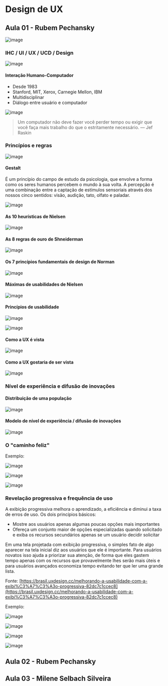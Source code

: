 # Design de UX

## Aula 01 - Rubem Pechansky

![image](https://github.com/jpcmf/GraduateProgram-FullStack-2023/assets/1216136/f7e3b879-1713-4686-8e0f-757a2984e40c)

### IHC / UI / UX / UCD / Design

![image](https://github.com/jpcmf/GraduateProgram-FullStack-2023/assets/1216136/90094a2a-3bba-486e-bfec-fc1fe20994c3)

#### Interação Humano-Computador
- Desde 1983
- Stanford, MIT, Xerox, Carnegie Mellon, IBM
- Multidisciplinar
- Diálogo entre usuário e computador

![image](https://github.com/jpcmf/GraduateProgram-FullStack-2023/assets/1216136/3fcfa543-ec56-4408-831a-d9d9e3f80fea)

> Um computador não deve fazer você perder tempo ou exigir que você faça mais trabalho do que o estritamente necessário. –– Jef Raskin

### Princípios e regras

![image](https://github.com/jpcmf/GraduateProgram-FullStack-2023/assets/1216136/e58ddbd3-9d86-40ad-9484-bd94e5967f46)

#### Gestalt

É um princípio do campo de estudo da psicologia, que envolve a forma como os seres humanos percebem o mundo à sua volta. A percepção é uma combinação entre a captação de estímulos sensoriais através dos nossos cinco sentidos: visão, audição, tato, olfato e paladar.

![image](https://github.com/jpcmf/GraduateProgram-FullStack-2023/assets/1216136/57b1a4f6-34db-41b3-a370-7e383f4cd6be)

#### As 10 heurísticas de Nielsen

![image](https://github.com/jpcmf/GraduateProgram-FullStack-2023/assets/1216136/5cddaf9b-9707-4f10-a44b-755a41b704df)

#### As 8 regras de ouro de Shneiderman

![image](https://github.com/jpcmf/GraduateProgram-FullStack-2023/assets/1216136/5250dd93-f5e1-49b8-8aae-cf05560b02f2)

#### Os 7 princípios fundamentais de design de Norman

![image](https://github.com/jpcmf/GraduateProgram-FullStack-2023/assets/1216136/01c4d860-0783-4736-8cbd-e9227a144e7c)

#### Máximas de usabilidades de Nielsen

![image](https://github.com/jpcmf/GraduateProgram-FullStack-2023/assets/1216136/51742c80-79ff-4fbc-8f9f-f9de8be2d7f1)

#### Princípios de usabilidade

![image](https://github.com/jpcmf/GraduateProgram-FullStack-2023/assets/1216136/e4e6c4cd-05f9-4781-8105-6ec50c925448)

![image](https://github.com/jpcmf/GraduateProgram-FullStack-2023/assets/1216136/32663e63-3d74-4b55-a12b-3344a0cf7cb8)

#### Como a UX é vista

![image](https://github.com/jpcmf/GraduateProgram-FullStack-2023/assets/1216136/578cf168-c862-45c5-958a-d071a8df3586)

#### Como a UX gostaria de ser vista

![image](https://github.com/jpcmf/GraduateProgram-FullStack-2023/assets/1216136/3b9a25b9-9d39-4bac-9265-5f966c5957c3)

### Nível de experiência e difusão de inovações

#### Distribuição de uma população

![image](https://github.com/jpcmf/GraduateProgram-FullStack-2023/assets/1216136/9542a038-7b07-43f2-a829-151e4028a0ea)

#### Modelo de nível de experiência / difusão de inovações

![image](https://github.com/jpcmf/GraduateProgram-FullStack-2023/assets/1216136/586940b2-81c8-4d0b-ae62-d383f59ceb1a)

### O "caminho feliz"

Exemplo:

![image](https://github.com/jpcmf/GraduateProgram-FullStack-2023/assets/1216136/b18bea3a-54c5-4fb8-9ffd-64a45e556046)

![image](https://github.com/jpcmf/GraduateProgram-FullStack-2023/assets/1216136/ad5da79e-3cb0-4910-8781-aa59044c9940)

![image](https://github.com/jpcmf/GraduateProgram-FullStack-2023/assets/1216136/5a97e0a8-6bcc-4cc9-bf5b-451f8fdf46cc)

### Revelação progressiva e frequência de uso

A exibição progressiva melhora o aprendizado, a eficiência e diminui a taxa de erros de uso. Os dois princípios básicos:

- Mostre aos usuários apenas algumas poucas opções mais importantes
- Ofereça um conjunto maior de opções especializadas quando solicitado e exiba os recursos secundários apenas se um usuário decidir solicitar

Em uma tela projetada com exibição progressiva, o simples fato de algo aparecer na tela inicial diz aos usuários que ele é importante. Para usuários novatos isso ajuda a priorizar sua atenção, de forma que eles gastem tempo apenas com os recursos que provavelmente lhes serão mais úteis e para usuários avançados economiza tempo evitando ter que ler uma grande lista.

Fonte: [https://brasil.uxdesign.cc/melhorando-a-usabilidade-com-a-exibi%C3%A7%C3%A3o-progressiva-82dc7c1ccec8](https://brasil.uxdesign.cc/melhorando-a-usabilidade-com-a-exibi%C3%A7%C3%A3o-progressiva-82dc7c1ccec8)

Exemplo:

![image](https://github.com/jpcmf/GraduateProgram-FullStack-2023/assets/1216136/1944ef3b-1bbd-421f-b323-93cab2ce74b2)

![image](https://github.com/jpcmf/GraduateProgram-FullStack-2023/assets/1216136/8072a5a4-ccae-478c-a3f6-3219dbd64e3b)

![image](https://github.com/jpcmf/GraduateProgram-FullStack-2023/assets/1216136/03da7668-6216-4daa-9e7f-3881c26a84cd)

![image](https://github.com/jpcmf/GraduateProgram-FullStack-2023/assets/1216136/5a4f1d45-c87e-42b0-a5e1-ae904f75fa42)







## Aula 02 - Rubem Pechansky

## Aula 03 - Milene Selbach Silveira
